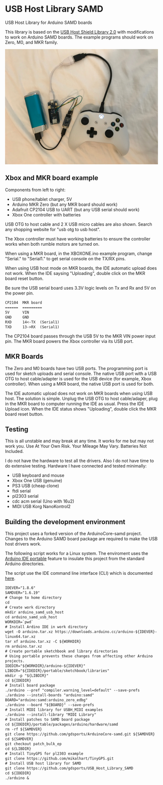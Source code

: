 # USB Host Library SAMD
USB Host Library for Arduino SAMD boards

This library is based on the [USB Host Shield Library
2.0](https://github.com/felis/USB_Host_Shield_2.0) with modifications to work
on Arduino SAMD boards. The example programs should work on Zero, M0, and MKR
family.

![Image of MKR Zero connected to Xbox One controller](./images/mkrxbox.jpg)

## Xbox and MKR board example

Components from left to right:

* USB phone/tablet charger, 5V
* Arduino MKR Zero (but any MKR board should work)
* Adafruit CP2104 USB to UART (but any USB serial should work)
* Xbox One controller with batteries

USB OTG to host cable and 2 X USB micro cables are also shown. Search any
shopping website for "usb otg to usb host".

The Xbox controller must have working batteries to ensure the controller works
when both rumble motors are turned on.

When using a MKR board, in the XBOXONE.ino example program, change "Serial." to
"Serial1." to get serial console on the TX/RX pins.

When using USB host mode on MKR boards, the IDE automatic upload does not work.
When the IDE saysing "Uploading", double click on the MKR board reset button.

Be sure the USB serial board uses 3.3V logic levels on Tx and Rx and 5V on the
power pin.

```
CP2104  MKR board
======  =========
5V      VIN
GND     GND
RXD     14<-TX  (Serial1)
TXD     13->RX  (Serial1)
```

The CP2104 board passes through the USB 5V to the MKR VIN power input pin. The
MKR board powers the Xbox controller via its USB port.

## MKR Boards

The Zero and M0 boards have two USB ports. The programming port is used for
sketch uploads and serial console. The native USB port with a USB OTG to host
cable/adapter is used for the USB device (for example, Xbox controller). When
using a MKR board, the native USB port is used for both.

The IDE automatic upload does not work on MKR boards when using USB host. The
solution is simple. Unplug the USB OTG to host cable/adaper, plug in the MKR
board to computer running the IDE as usual. Press the IDE Upload icon. When the
IDE status shows "Uploading", double click the MKR board reset button.


## Testing

This is all unstable and may break at any time. It works for me but may not work
you. Use At Your Own Risk. Your Mileage May Vary. Batteries Not Included.

I do not have the hardware to test all the drivers. Also I do not have time to
do extensive testing. Hardware I have connected and tested minimally:

* USB keyboard and mouse
* Xbox One USB (genuine)
* PS3 USB (cheap clone)
* ftdi serial
* pl2303 serial
* cdc acm serial (Uno with 16u2)
* MIDI USB Korg NanoKontrol2

## Building the development environment

This project uses a forked version of the ArduinoCore-samd project. Changes to
the Arduino SAMD board package are required to make the USB host drivers work.

The following script works for a Linux system. The enviroment uses the [Arduino
IDE portable](https://www.arduino.cc/en/Guide/PortableIDE) feature to insulate
this project from the standard Arduino directories.

The script use the IDE command line interface (CLI) which is documented
[here](https://github.com/arduino/Arduino/blob/master/build/shared/manpage.adoc).


```
IDEVER="1.8.6"
SAMDVER="1.6.19"
# Change to home directory
cd
# Create work directory
mkdir arduino_samd_usb_host
cd arduino_samd_usb_host
WORKDIR=`pwd`
# Install Ardino IDE in work directory
wget -O arduino.tar.xz https://downloads.arduino.cc/arduino-${IDEVER}-linux64.tar.xz
tar xf arduino.tar.xz -C ${WORKDIR}
rm arduino.tar.xz
# Create portable sketchbook and library directories
# Using portable prevents these changes from affecting other Arduino projects.
IDEDIR="${WORKDIR}/arduino-${IDEVER}"
LIBDIR="${IDEDIR}/portable/sketchbook/libraries"
mkdir -p "${LIBDIR}"
cd ${IDEDIR}
# Install board package
./arduino --pref "compiler.warning_level=default" --save-prefs
./arduino --install-boards "arduino:samd"
BOARD="arduino:samd:arduino_zero_edbg"
./arduino --board "${BOARD}" --save-prefs
# Install MIDI library for USBH_MIDI examples
./arduino --install-library "MIDI Library"
# Install patches to SAMD board package
cd ${IDEDIR}/portable/packages/arduino/hardware/samd
rm -rf ${SAMDVER}
git clone https://github.com/gdsports/ArduinoCore-samd.git ${SAMDVER}
cd ${SAMDVER}
git checkout patch_bulk_ep
cd ${LIBDIR}
# Install TinyGPS for pl2303 example
git clone https://github.com/mikalhart/TinyGPS.git
# Install USB host library for SAMD
git clone https://github.com/gdsports/USB_Host_Library_SAMD
cd ${IDEDIR}
./arduino &
````
